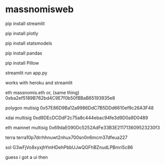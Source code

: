 # massnomisweb


pip install streamlit

pip install plotly

pip install statsmodels

pip install pandas

pip install Pillow

streamlit run app.py




works with heroku and streamlit




eth
massnomis.eth or, (same thing)
0xba2ef5189B762bd4C9E7f0b50fBBaB65193935e8









polygon mutisig
0x57E86D9Ba12a9986DdC7B5DDd6610ef9c26A3F48


xdai multisig
0xd9DEcDCDdF2c75a8c444ebac94fe3d9D0a9D0489



eth mainnet multisig
0x69daE090Dc5252AdFe33B3E211713609523230f3

terra
terra10p7drrhhnuwt2nhux700sn0n6mcm37dfeua227



sol
G3wFjVo8xyxjhYmHDehPbbUJwQGFhBZnudLPBmri5c86

guess i got a ui then
